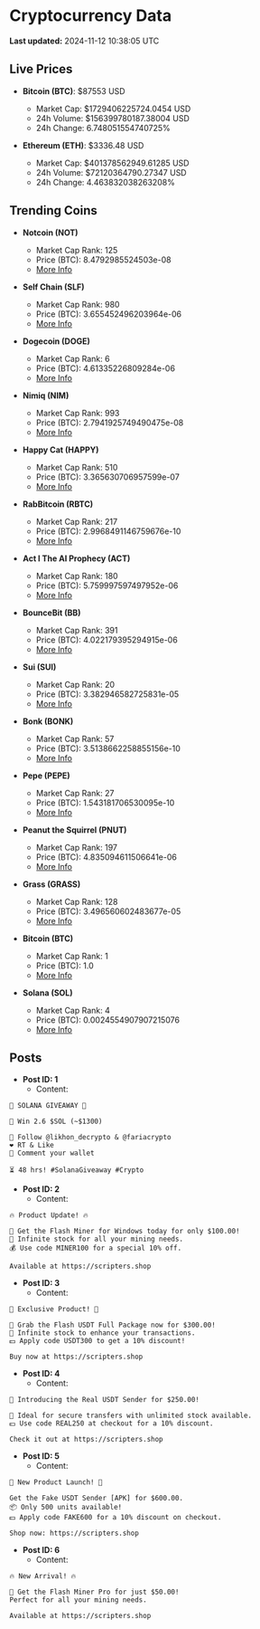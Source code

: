 # Cryptocurrency Data

**Last updated:** 2024-11-12 10:38:05 UTC

## Live Prices
- **Bitcoin (BTC)**: $87553 USD
  - Market Cap: $1729406225724.0454 USD
  - 24h Volume: $156399780187.38004 USD
  - 24h Change: 6.748051554740725%

- **Ethereum (ETH)**: $3336.48 USD
  - Market Cap: $401378562949.61285 USD
  - 24h Volume: $72120364790.27347 USD
  - 24h Change: 4.463832038263208%

## Trending Coins
- **Notcoin (NOT)**
  - Market Cap Rank: 125
  - Price (BTC): 8.4792985524503e-08
  - [More Info](https://www.coingecko.com/en/coins/notcoin)

- **Self Chain (SLF)**
  - Market Cap Rank: 980
  - Price (BTC): 3.655452496203964e-06
  - [More Info](https://www.coingecko.com/en/coins/self-chain)

- **Dogecoin (DOGE)**
  - Market Cap Rank: 6
  - Price (BTC): 4.61335226809284e-06
  - [More Info](https://www.coingecko.com/en/coins/dogecoin)

- **Nimiq (NIM)**
  - Market Cap Rank: 993
  - Price (BTC): 2.7941925749490475e-08
  - [More Info](https://www.coingecko.com/en/coins/nimiq)

- **Happy Cat (HAPPY)**
  - Market Cap Rank: 510
  - Price (BTC): 3.365630706957599e-07
  - [More Info](https://www.coingecko.com/en/coins/happycat)

- **RabBitcoin (RBTC)**
  - Market Cap Rank: 217
  - Price (BTC): 2.9968491146759676e-10
  - [More Info](https://www.coingecko.com/en/coins/rabbitcoin)

- **Act I The AI Prophecy (ACT)**
  - Market Cap Rank: 180
  - Price (BTC): 5.759997597497952e-06
  - [More Info](https://www.coingecko.com/en/coins/act-i-the-ai-prophecy)

- **BounceBit (BB)**
  - Market Cap Rank: 391
  - Price (BTC): 4.022179395294915e-06
  - [More Info](https://www.coingecko.com/en/coins/bouncebit)

- **Sui (SUI)**
  - Market Cap Rank: 20
  - Price (BTC): 3.382946582725831e-05
  - [More Info](https://www.coingecko.com/en/coins/sui)

- **Bonk (BONK)**
  - Market Cap Rank: 57
  - Price (BTC): 3.5138662258855156e-10
  - [More Info](https://www.coingecko.com/en/coins/bonk)

- **Pepe (PEPE)**
  - Market Cap Rank: 27
  - Price (BTC): 1.543181706530095e-10
  - [More Info](https://www.coingecko.com/en/coins/pepe)

- **Peanut the Squirrel (PNUT)**
  - Market Cap Rank: 197
  - Price (BTC): 4.835094611506641e-06
  - [More Info](https://www.coingecko.com/en/coins/peanut-the-squirrel)

- **Grass (GRASS)**
  - Market Cap Rank: 128
  - Price (BTC): 3.496560602483677e-05
  - [More Info](https://www.coingecko.com/en/coins/grass)

- **Bitcoin (BTC)**
  - Market Cap Rank: 1
  - Price (BTC): 1.0
  - [More Info](https://www.coingecko.com/en/coins/bitcoin)

- **Solana (SOL)**
  - Market Cap Rank: 4
  - Price (BTC): 0.0024554907907215076
  - [More Info](https://www.coingecko.com/en/coins/solana)

## Posts
- **Post ID: 1**
  - Content:
```
🚀 SOLANA GIVEAWAY 🚀

🎁 Win 2.6 $SOL (~$1300)

🤝 Follow @likhon_decrypto & @fariacrypto
❤️ RT & Like
💬 Comment your wallet

⏳ 48 hrs! #SolanaGiveaway #Crypto
```

- **Post ID: 2**
  - Content:
```
🔥 Product Update! 🔥

🚀 Get the Flash Miner for Windows today for only $100.00!
🔋 Infinite stock for all your mining needs.
💰 Use code MINER100 for a special 10% off.

Available at https://scripters.shop
```

- **Post ID: 3**
  - Content:
```
🎁 Exclusive Product! 🎁

💸 Grab the Flash USDT Full Package now for $300.00!
🎉 Infinite stock to enhance your transactions.
💵 Apply code USDT300 to get a 10% discount!

Buy now at https://scripters.shop
```

- **Post ID: 4**
  - Content:
```
💎 Introducing the Real USDT Sender for $250.00!

💼 Ideal for secure transfers with unlimited stock available.
💵 Use code REAL250 at checkout for a 10% discount.

Check it out at https://scripters.shop
```

- **Post ID: 5**
  - Content:
```
🚀 New Product Launch! 🚀

Get the Fake USDT Sender [APK] for $600.00.
📦 Only 500 units available!
💵 Apply code FAKE600 for a 10% discount on checkout.

Shop now: https://scripters.shop
```

- **Post ID: 6**
  - Content:
```
🔥 New Arrival! 🔥

💸 Get the Flash Miner Pro for just $50.00!
Perfect for all your mining needs.

Available at https://scripters.shop
```

